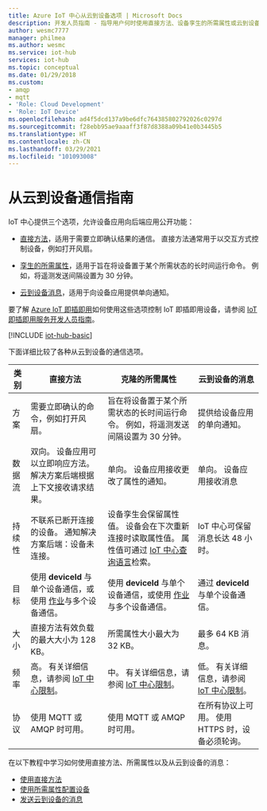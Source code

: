 ```yaml
---
title: Azure IoT 中心从云到设备选项 | Microsoft Docs
description: 开发人员指南 - 指导用户何时使用直接方法、设备孪生的所需属性或云到设备的消息，以进行从云到设备的通信。
author: wesmc7777
manager: philmea
ms.author: wesmc
ms.service: iot-hub
services: iot-hub
ms.topic: conceptual
ms.date: 01/29/2018
ms.custom:
- amqp
- mqtt
- 'Role: Cloud Development'
- 'Role: IoT Device'
ms.openlocfilehash: ad4f5dcd137a9be6dfc764385802792026c0297d
ms.sourcegitcommit: f28ebb95ae9aaaff3f87d8388a09b41e0b3445b5
ms.translationtype: HT
ms.contentlocale: zh-CN
ms.lasthandoff: 03/29/2021
ms.locfileid: "101093008"
---
```

# <a name="cloud-to-device-communications-guidance"></a>从云到设备通信指南

IoT 中心提供三个选项，允许设备应用向后端应用公开功能：

* [直接方法](iot-hub-devguide-direct-methods.md)，适用于需要立即确认结果的通信。 直接方法通常用于以交互方式控制设备，例如打开风扇。

* [孪生的所需属性](iot-hub-devguide-device-twins.md)，适用于旨在将设备置于某个所需状态的长时间运行命令。 例如，将遥测发送间隔设置为 30 分钟。

* [云到设备消息](iot-hub-devguide-messages-c2d.md)，适用于向设备应用提供单向通知。

要了解 [Azure IoT 即插即用](../iot-pnp/overview-iot-plug-and-play.md)如何使用这些选项控制 IoT 即插即用设备，请参阅 [IoT 即插即用服务开发人员指南](../iot-pnp/concepts-developer-guide-service.md)。

[!INCLUDE [iot-hub-basic](../../includes/iot-hub-basic-whole.md)]

下面详细比较了各种从云到设备的通信选项。

| 类别 | 直接方法 | 克隆的所需属性 | 云到设备的消息 |
| ---------- | -------------- | ------------------------- | ------------------------ |
| 方案 | 需要立即确认的命令，例如打开风扇。 | 旨在将设备置于某个所需状态的长时间运行命令。 例如，将遥测发送间隔设置为 30 分钟。 | 提供给设备应用的单向通知。 |
| 数据流 | 双向。 设备应用可以立即响应方法。 解决方案后端根据上下文接收请求结果。 | 单向。 设备应用接收更改了属性的通知。 | 单向。 设备应用接收消息
| 持续性 | 不联系已断开连接的设备。 通知解决方案后端：设备未连接。 | 设备孪生会保留属性值。 设备会在下次重新连接时读取属性值。 属性值可通过 [IoT 中心查询语言](iot-hub-devguide-query-language.md)检索。 | IoT 中心可保留消息长达 48 小时。 |
| 目标 | 使用 **deviceId** 与单个设备通信，或使用 [作业](iot-hub-devguide-jobs.md)与多个设备通信。 | 使用 **deviceId** 与单个设备通信，或使用 [作业](iot-hub-devguide-jobs.md)与多个设备通信。 | 通过 **deviceId** 与单个设备通信。 |
| 大小 | 直接方法有效负载的最大大小为 128 KB。 | 所需属性大小最大为 32 KB。 | 最多 64 KB 消息。 |
| 频率 | 高。 有关详细信息，请参阅 [IoT 中心限制](iot-hub-devguide-quotas-throttling.md)。 | 中。 有关详细信息，请参阅 [IoT 中心限制](iot-hub-devguide-quotas-throttling.md)。 | 低。 有关详细信息，请参阅 [IoT 中心限制](iot-hub-devguide-quotas-throttling.md)。 |
| 协议 | 使用 MQTT 或 AMQP 时可用。 | 使用 MQTT 或 AMQP 时可用。 | 在所有协议上可用。 使用 HTTPS 时，设备必须轮询。 |

在以下教程中学习如何使用直接方法、所需属性以及从云到设备的消息：

* [使用直接方法](quickstart-control-device-node.md)
* [使用所需属性配置设备](tutorial-device-twins.md) 
* [发送云到设备的消息](iot-hub-node-node-c2d.md)
